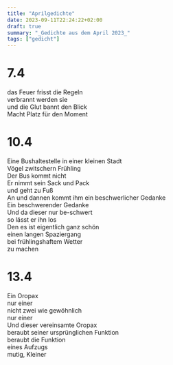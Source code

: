 ```yaml
---
title: "Aprilgedichte"
date: 2023-09-11T22:24:22+02:00
draft: true
summary: "_Gedichte aus dem April 2023_"
tags: ["gedicht"]
---
```


# 7.4

das Feuer frisst die Regeln\
verbrannt werden sie\
und die Glut bannt den Blick\
Macht Platz für den Moment

# 10.4

Eine Bushaltestelle in einer kleinen Stadt\
Vögel zwitschern Frühling\
Der Bus kommt nicht\
Er nimmt sein Sack und Pack\
und geht zu Fuß\
An und dannen kommt ihm ein beschwerlicher Gedanke\
Ein beschwerender Gedanke\
Und da dieser nur be-schwert\
so lässt er ihn los\
Den es ist eigentlich ganz schön\
einen langen Spaziergang\
bei frühlingshaftem Wetter\
zu machen

# 13.4

Ein Oropax\
nur einer\
nicht zwei wie gewöhnlich\
nur einer\
Und dieser vereinsamte Oropax\
beraubt seiner ursprünglichen Funktion\
beraubt die Funktion\
eines Aufzugs\
mutig, Kleiner

